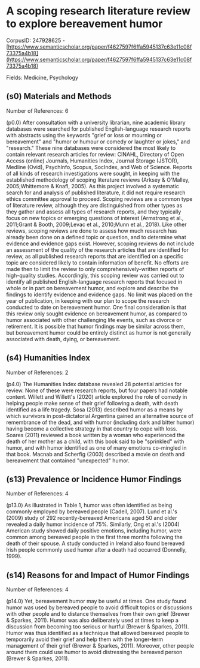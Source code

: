 # A scoping research literature review to explore bereavement humor

CorpusID: 247928625 - [https://www.semanticscholar.org/paper/f4627597f6ffa5945137c63e11c08f73375a4b18](https://www.semanticscholar.org/paper/f4627597f6ffa5945137c63e11c08f73375a4b18)

Fields: Medicine, Psychology

## (s0) Materials and Methods
Number of References: 6

(p0.0) After consultation with a university librarian, nine academic library databases were searched for published English-language research reports with abstracts using the keywords "grief or loss or mourning or bereavement" and "humor or humour or comedy or laughter or jokes," and "research." These nine databases were considered the most likely to contain relevant research articles for review: CINAHL, Directory of Open Access (online) Journals, Humanities Index, Journal Storage (JSTOR), Medline (Ovid), PsychInfo, Scopus, SocIndex, and Web of Science. Reports of all kinds of research investigations were sought, in keeping with the established methodology of scoping literature reviews (Arksey & O'Malley, 2005;Whittemore & Knafl, 2005). As this project involved a systematic search for and analysis of published literature, it did not require research ethics committee approval to proceed. Scoping reviews are a common type of literature review, although they are distinguished from other types as they gather and assess all types of research reports, and they typically focus on new topics or emerging questions of interest (Armstrong et al., 2011;Grant & Booth, 2009;Levac et al., 2010;Munn et al., 2018). Like other reviews, scoping reviews are done to assess how much research has already been done on a defined topic or question, and to determine what evidence and evidence gaps exist. However, scoping reviews do not include an assessment of the quality of the research articles that are identified for review, as all published research reports that are identified on a specific topic are considered likely to contain information of benefit. No efforts are made then to limit the review to only comprehensively-written reports of high-quality studies. Accordingly, this scoping review was carried out to identify all published English-language research reports that focused in whole or in part on bereavement humor, and explore and describe the findings to identify evidence and evidence gaps. No limit was placed on the year of publication, in keeping with our plan to scope the research conducted to date on bereavement humor. One final consideration is that this review only sought evidence on bereavement humor, as compared to humor associated with other challenging life events, such as divorce or retirement. It is possible that humor findings may be similar across them, but bereavement humor could be entirely distinct as humor is not generally associated with death, dying, or bereavement.
## (s4) Humanities Index
Number of References: 2

(p4.0) The Humanities Index database revealed 28 potential articles for review. None of these were research reports, but four papers had notable content. Willett and Willett's (2020) article explored the role of comedy in helping people make sense of their grief following a death, with death identified as a life tragedy. Sosa (2013) described humor as a means by which survivors in post-dictatorial Argentina gained an alternative source of remembrance of the dead, and with humor (including dark and bitter humor) having become a collective strategy in that country to cope with loss. Soares (2011) reviewed a book written by a woman who experienced the death of her mother as a child, with this book said to be "sprinkled" with humor, and with humor identified as one of many emotions co-mingled in that book. Macnab and Scherfig (2003) described a movie on death and bereavement that contained "unexpected" humor.
## (s13) Prevalence or Incidence Humor Findings
Number of References: 4

(p13.0) As illustrated in Table 1, humor was often identified as being commonly employed by bereaved people (Cadell, 2007). Lund et al.'s (2009) study of 292 recently-bereaved Americans aged 50 and older revealed a daily humor incidence of 75%. Similarly, Ong et al.'s (2004) American study showed daily positive emotions, including humor, were common among bereaved people in the first three months following the death of their spouse. A study conducted in Ireland also found bereaved Irish people commonly used humor after a death had occurred (Donnelly, 1999).
## (s14) Reasons for and Impact of Humor Findings
Number of References: 4

(p14.0) Yet, bereavement humor may be useful at times. One study found humor was used by bereaved people to avoid difficult topics or discussions with other people and to distance themselves from their own grief (Brewer & Sparkes, 2011). Humor was also deliberately used at times to keep a discussion from becoming too serious or hurtful (Brewer & Sparkes, 2011). Humor was thus identified as a technique that allowed bereaved people to temporarily avoid their grief and help them with the longer-term management of their grief (Brewer & Sparkes, 2011). Moreover, other people around them could use humor to avoid distressing the bereaved person (Brewer & Sparkes, 2011).
